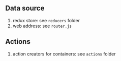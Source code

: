 ## Data source

1. redux store: see ```reducers``` folder
2. web address: see ```router.js```

## Actions

1. action creators for containers: see ```actions``` folder
